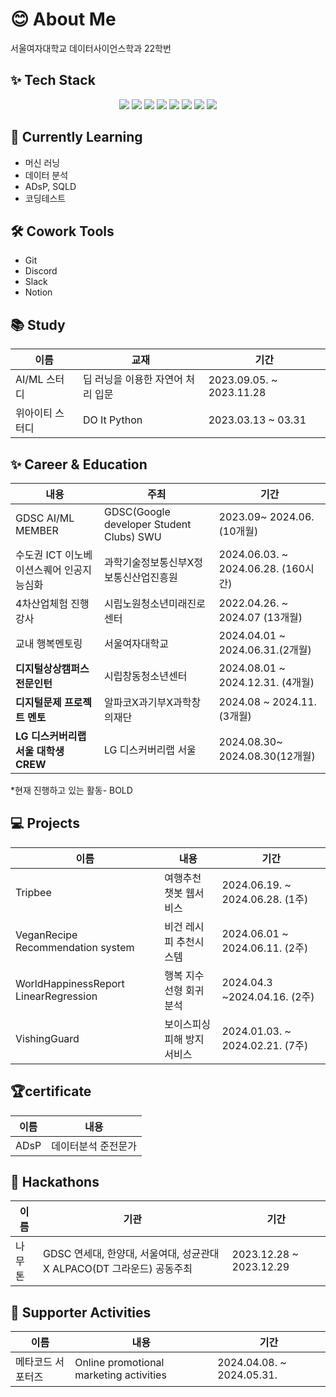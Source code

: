 # 😊 About Me
서울여자대학교 데이터사이언스학과 22학번

## ✨ Tech Stack 

<div align="center">
  <img src="https://img.shields.io/badge/python-FFCC33.svg?style=for-the-badge&logo=python&logoColor=white" />
  <img src="https://img.shields.io/badge/pycharm-000000.svg?style=for-the-badge&logo=pycharm&logoColor=white" />
  <img src="https://img.shields.io/badge/HeidiSQL-88CE02.svg?style=for-the-badge&logo=HeidiSQL&logoColor=white" />
  <img src="https://img.shields.io/badge/MySQL-4479A1.svg?style=for-the-badge&logo=MySQL&logoColor=white" />
  <img src="https://img.shields.io/badge/Docker-2496ED.svg?style=for-the-badge&logo=Docker&logoColor=white" />
  <img src="https://img.shields.io/badge/R-276DC3.svg?style=for-the-badge&logo=R&logoColor=white" />
  <img src="https://img.shields.io/badge/SPSS-0536DD.svg?style=for-the-badge&logo=IBM&logoColor=white" />
  <img src="https://img.shields.io/badge/FASTAPI-009688.svg?style=for-the-badge&logo=FASTAPI&logoColor=white" />

</div>



## 🌱 Currently Learning
- 머신 러닝
- 데이터 분석
- ADsP, SQLD
- 코딩테스트 

## 🛠️ Cowork Tools
- Git
- Discord
- Slack
- Notion

## 📚 Study
| 이름                | 교재                                    | 기간                               |
|-------------------|---------------------------------------|----------------------------------|
| AI/ML 스터디         | 딥 러닝을 이용한 자연어 처리 입문          | 2023.09.05. ~ 2023.11.28       |
| 위아이티 스터디      | DO It Python                          |2023.03.13 ~ 03.31   |


## ✨ Career & Education
| 내용                                    | 주최                                | 기간                      |
|---------------------------------------|-----------------------------------|-------------------------|
| GDSC AI/ML MEMBER             |GDSC(Google developer Student Clubs) SWU | 2023.09~ 2024.06. (10개월)
| 수도권 ICT 이노베이션스퀘어 인공지능심화  | 과학기술정보통신부X정보통신산업진흥원 | 2024.06.03. ~ 2024.06.28. (160시간) |
| 4차산업체험 진행 강사                       | 시립노원청소년미래진로센터      | 2022.04.26. ~ 2024.07 (13개월)   |
| 교내 행복멘토링                             | 서울여자대학교                   |2024.04.01 ~ 2024.06.31.(2개월)
| **디지털상상캠퍼스 전문인턴**                    | 시립창동청소년센터                  | 2024.08.01 ~ 2024.12.31. (4개월)|
| **디지털문제 프로젝트 멘토** | 알파코X과기부X과학창의재단| 2024.08 ~ 2024.11. (3개월)|
| **LG 디스커버리랩 서울 대학생 CREW** | LG 디스커버리랩 서울 | 2024.08.30~ 2024.08.30(12개월)|
*현재 진행하고 있는 활동- BOLD

## 💻 Projects
| 이름           | 내용                                        |기간                     |
|---------------|----------------------------------------|----------------------------------|
| Tripbee       | 여행추천 챗봇 웹서비스               | 2024.06.19. ~ 2024.06.28. (1주) | ChatGPT API연결,결과창 연결 코드 개발 
| VeganRecipe Recommendation system  |  비건 레시피 추천시스템  | 2024.06.01 ~ 2024.06.11. (2주) |
| WorldHappinessReport LinearRegression  | 행복 지수 선형 회귀분석  | 2024.04.3 ~2024.04.16. (2주)  |
| VishingGuard  | 보이스피싱 피해 방지 서비스                     | 2024.01.03. ~ 2024.02.21. (7주)  ||보이스피싱 확률 예측 모델 개발(AI)


## 🏆certificate
| 이름           | 내용                                     | 
|---------------|----------------------------------------|
| ADsP  | 데이터분석 준전문가                                   |   

## 🎉 Hackathons
| 이름       | 기관                                                              | 기간                               |
|------------|-------------------------------------------------------------------|----------------------------------|
| 나무톤  | GDSC 연세대, 한양대, 서울여대, 성균관대 X ALPACO(DT 그라운드) 공동주최 | 2023.12.28 ~ 2023.12.29           |

## 🌟 Supporter Activities
| 이름           | 내용                                     | 기간                               |
|---------------|----------------------------------------|----------------------------------|
| 메타코드 서포터즈  | Online promotional marketing activities | 2024.04.08. ~ 2024.05.31.          |
